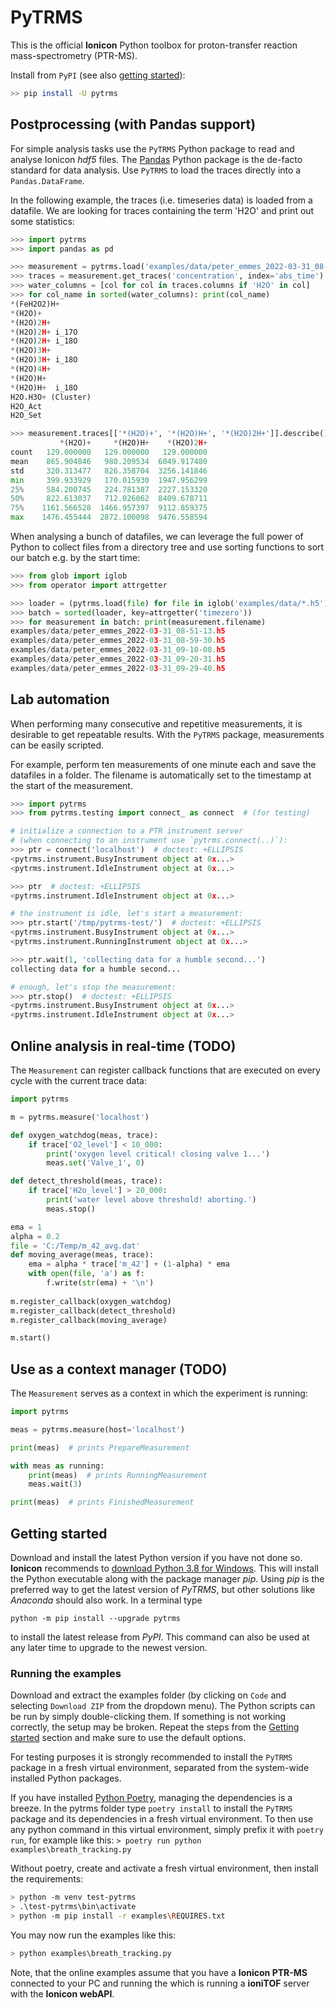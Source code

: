 # PyTRMS

This is the official **Ionicon** Python toolbox for proton-transfer reaction mass-spectrometry (PTR-MS). 
 
Install from `PyPI` (see also [getting started](https://github.com/ionicon-analytik/PyTRMS#getting-started)):
```bash
>> pip install -U pytrms
```
 

## Postprocessing (with Pandas support)

For simple analysis tasks use the `PyTRMS` Python package to read and analyse Ionicon
*hdf5* files. The [Pandas](https://pandas.pydata.org/pandas-docs/stable/index.html)
Python package is the de-facto standard for data analysis. Use `PyTRMS` to load the
traces directly into a `Pandas.DataFrame`.

In the following example, the traces (i.e. timeseries data) is loaded from a datafile. We are looking for traces containing the term 'H2O' and print out some statistics:

```python
>>> import pytrms
>>> import pandas as pd

>>> measurement = pytrms.load('examples/data/peter_emmes_2022-03-31_08-51-13.h5')
>>> traces = measurement.get_traces('concentration', index='abs_time')
>>> water_columns = [col for col in traces.columns if 'H2O' in col]
>>> for col_name in sorted(water_columns): print(col_name)
*(FeH2O2)H+
*(H2O)+
*(H2O)2H+
*(H2O)2H+ i_17O
*(H2O)2H+ i_18O
*(H2O)3H+
*(H2O)3H+ i_18O
*(H2O)4H+
*(H2O)H+
*(H2O)H+  i_18O
H2O.H3O+ (Cluster)
H2O_Act
H2O_Set

>>> measurement.traces[['*(H2O)+', '*(H2O)H+', '*(H2O)2H+']].describe()
           *(H2O)+     *(H2O)H+    *(H2O)2H+
count   129.000000   129.000000   129.000000
mean    865.904846   980.209534  6049.917480
std     320.313477   826.358704  3256.141846
min     399.933929   170.015930  1947.956299
25%     584.200745   224.781387  2227.153320
50%     822.613037   712.026062  8409.678711
75%    1161.566528  1466.957397  9112.859375
max    1476.455444  2872.100098  9476.558594

```

When analysing a bunch of datafiles, we can leverage the full power of Python to
collect files from a directory tree and use sorting functions to sort our batch e.g.
by the start time:

```python
>>> from glob import iglob
>>> from operator import attrgetter

>>> loader = (pytrms.load(file) for file in iglob('examples/data/*.h5'))
>>> batch = sorted(loader, key=attrgetter('timezero'))
>>> for measurement in batch: print(measurement.filename)
examples/data/peter_emmes_2022-03-31_08-51-13.h5
examples/data/peter_emmes_2022-03-31_08-59-30.h5
examples/data/peter_emmes_2022-03-31_09-10-08.h5
examples/data/peter_emmes_2022-03-31_09-20-31.h5
examples/data/peter_emmes_2022-03-31_09-29-40.h5

```

## Lab automation

When performing many consecutive and repetitive measurements, it is desirable to get
repeatable results. With the `PyTRMS` package, measurements can be easily scripted.

For example, perform ten measurements of one minute each and save the datafiles in a
folder. The filename is automatically set to the timestamp at the start of the
measurement.

```python
>>> import pytrms
>>> from pytrms.testing import connect_ as connect  # (for testing)

# initialize a connection to a PTR instrument server
# (when connecting to an instrument use `pytrms.connect(..)`):
>>> ptr = connect('localhost')  # doctest: +ELLIPSIS
<pytrms.instrument.BusyInstrument object at 0x...>
<pytrms.instrument.IdleInstrument object at 0x...>

>>> ptr  # doctest: +ELLIPSIS
<pytrms.instrument.IdleInstrument object at 0x...>

# the instrument is idle, let's start a measurement:
>>> ptr.start('/tmp/pytrms-test/')  # doctest: +ELLIPSIS
<pytrms.instrument.BusyInstrument object at 0x...>
<pytrms.instrument.RunningInstrument object at 0x...>

>>> ptr.wait(1, 'collecting data for a humble second...')
collecting data for a humble second...

# enough, let's stop the measurement:
>>> ptr.stop()  # doctest: +ELLIPSIS
<pytrms.instrument.BusyInstrument object at 0x...>
<pytrms.instrument.IdleInstrument object at 0x...>

```

## Online analysis in real-time (TODO)

The `Measurement` can register callback functions that are executed on every
cycle with the current trace data:

```python
import pytrms

m = pytrms.measure('localhost')

def oxygen_watchdog(meas, trace):
    if trace['O2_level'] < 10_000:
        print('oxygen level critical! closing valve 1...')
        meas.set('Valve_1', 0)

def detect_threshold(meas, trace):
    if trace['H2o_level'] > 20_000:
        print('water level above threshold! aborting.')
        meas.stop()

ema = 1
alpha = 0.2
file = 'C:/Temp/m_42_avg.dat'
def moving_average(meas, trace):
    ema = alpha * trace['m_42'] + (1-alpha) * ema
    with open(file, 'a') as f:
        f.write(str(ema) + '\n')
    
m.register_callback(oxygen_watchdog)
m.register_callback(detect_threshold)
m.register_callback(moving_average)

m.start()

```

## Use as a context manager (TODO)

The `Measurement` serves as a context in which the experiment is running:

```python
import pytrms

meas = pytrms.measure(host='localhost')

print(meas)  # prints PrepareMeasurement

with meas as running:
    print(meas)  # prints RunningMeasurement
    meas.wait(3)

print(meas)  # prints FinishedMeasurement
```

## Getting started

Download and install the latest Python version if you have not done so. **Ionicon**
recommends to [download Python 3.8 for Windows](https://www.python.org/ftp/python/3.8.10/python-3.8.10-amd64.exe).
This will install the Python executable along with the package manager *pip*. 
Using *pip* is the preferred way to get the latest version of *PyTRMS*, but other
solutions like *Anaconda* should also work. In a terminal type

```
python -m pip install --upgrade pytrms
```

to install the latest release from *PyPI*. This command can also be used at any later
time to upgrade to the newest version.


### Running the examples

Download and extract the examples folder (by clicking on `Code` and selecting
`Download ZIP` from the dropdown menu).
The Python scripts can be run by simply double-clicking them.
If something is not working correctly, the setup may be broken. 
Repeat the steps from the [Getting started](https://github.com/ionicon-analytik/PyTRMS#getting-started)
section and make sure to use the default options.

For testing purposes it is strongly recommended to install the `PyTRMS` package in a fresh
virtual environment, separated from the system-wide installed Python packages.

If you have installed [Python Poetry](https://python-poetry.org/docs/#osx--linux--bashonwindows-install-instructions), 
managing the dependencies is a breeze. In the pytrms folder type `poetry install` to
install the `PyTRMS` package and its dependencies in a fresh virtual environment. To then
use any python command in this virtual environment, simply prefix it with `poetry run`,
for example like this:
`> poetry run python examples\breath_tracking.py`

Without poetry, create and activate a fresh virtual environment, then install the
requirements:
```bash
> python -m venv test-pytrms
> .\test-pytrms\bin\activate
> python -m pip install -r examples\REQUIRES.txt
```

You may now run the examples like this:
```bash
> python examples\breath_tracking.py
```

Note, that the online examples assume that you have a **Ionicon PTR-MS** connected to
your PC and running the which is running a **ioniTOF** server with the **Ionicon webAPI**. 


